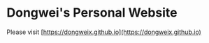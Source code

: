 # Dongwei's Personal Website

Please visit [https://dongweix.github.io](https://dongweix.github.io)
